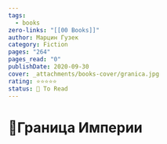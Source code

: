```yaml
---
tags:
  - books
zero-links: "[[00 Books]]"
author: Марцин Гузек
category: Fiction
pages: "264"
pages_read: "0"
publishDate: 2020-09-30
cover: _attachments/books-cover/granica.jpg
rating: ⭐⭐⭐⭐⭐
status: 📌 To Read
---
```

# 📔Граница Империи
